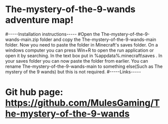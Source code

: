 # The-mystery-of-the-9-wands adventure map!
#-----Installation instructions-----
#Open the The-mystery-of-the-9-wands-main.zip folder and copy the  The-mystery-of-the-9-wands-main folder. Now you need to paste the folder in Minecraft's saves folder. On a windows computer you can press Win+R to open the run application or open it by searching. In the text box put in %appdata%\.minecraft\saves . In your saves folder you can now paste the folder from earlier. You can rename The-mystery-of-the-9-wands-main to something else(Such as The mystery of the 9 wands) but this is not required.
#-----Links-----
# Git hub page: https://github.com/MulesGaming/The-mystery-of-the-9-wands
